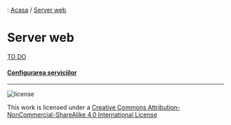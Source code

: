 : [Acasa](../index.html) / [Server web](./server_web.html)

# Server web

[TO DO](content)

#### [Configurarea serviciilor](./configurarea_serviciilor.html)

* * *
![license](https://i.creativecommons.org/l/by-nc-sa/4.0/88x31.png)

This work is licensed under a [Creative Commons Attribution-NonCommercial-ShareAlike 4.0 International License](http://creativecommons.org/licenses/by-nc-sa/4.0/)